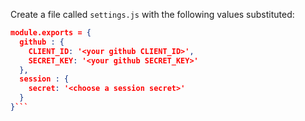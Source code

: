 Create a file called `settings.js` with the following values substituted:

```json
module.exports = {
  github : {
    CLIENT_ID: '<your github CLIENT_ID>',
    SECRET_KEY: '<your github SECRET_KEY>'
  },
  session : {
    secret: '<choose a session secret>'
  }
}```
